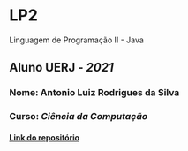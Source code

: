 # LP2
Linguagem de Programação II - Java

## Aluno UERJ - *2021*

### Nome: Antonio Luiz Rodrigues da Silva
###  Curso: _Ciência da Computação_

#### [Link do repositório](https://github.com/antoniolrs/LP2/blob/main/README.md)
